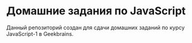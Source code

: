 # Домашние задания по JavaScript
Данный репозиторий создан для сдачи домашних заданий по курсу JavaScript-1 в Geekbrains.
